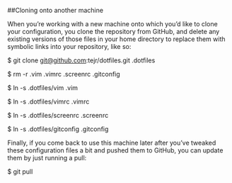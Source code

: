 ##Cloning onto another machine

When you’re working with a new machine onto which you’d like to clone your configuration, you clone the repository from GitHub, and delete any existing versions of those files in your home directory to replace them with symbolic links into your repository, like so:

$ git clone git@github.com:tejr/dotfiles.git .dotfiles

$ rm -r .vim .vimrc .screenrc .gitconfig

$ ln -s .dotfiles/vim .vim

$ ln -s .dotfiles/vimrc .vimrc

$ ln -s .dotfiles/screenrc .screenrc

$ ln -s .dotfiles/gitconfig .gitconfig

Finally, if you come back to use this machine later after you’ve tweaked these configuration files a bit and pushed them to GitHub, you can update them by just running a pull:

$ git pull

